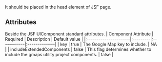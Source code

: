 It should be placed in the head element of JSF page.

## Attributes ##
Beside the JSF UIComponent standard attributes.
| Component Attribute   | Required | Description | Default value |
|:----------------------|:---------|:------------|:--------------|
| key                   | true     | The Google Map key to include. | NA            |
| includeExtendedComponents | false    | This flag determines whether to include the gmaps utility project components. | false         |